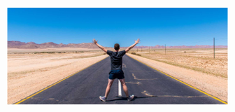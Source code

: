 ![me (Jackson) on the road between Luderitz and Garub in Namibia](https://github.com/jacksonhardaker/jacksonhardaker/blob/main/assets/jackson-hardaker-between-luderitz-and-garub-namibia.jpg?raw=true)

<!--
**jacksonhardaker/jacksonhardaker** is a ✨ _special_ ✨ repository because its `README.md` (this file) appears on your GitHub profile.

Here are some ideas to get you started:

- 🔭 I’m currently working on ...
- 🌱 I’m currently learning ...
- 👯 I’m looking to collaborate on ...
- 🤔 I’m looking for help with ...
- 💬 Ask me about ...
- 📫 How to reach me: ...
- 😄 Pronouns: ...
- ⚡ Fun fact: ...
-->
